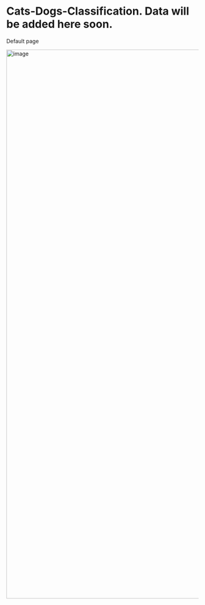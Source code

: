 # Cats-Dogs-Classification. Data will be added here soon.

Default page

<img width="1440" alt="image" src="https://user-images.githubusercontent.com/128984594/227791129-997282b2-4035-4bd8-8b57-052d23cf28d3.png">

